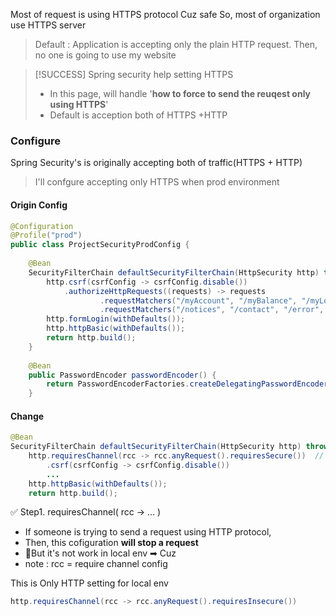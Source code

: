 
Most of request is using HTTPS protocol Cuz safe
So, most of organization use HTTPS server


> Default : Application is accepting only the plain HTTP request.
> Then, no one is going to use my website

>[!SUCCESS] Spring security help setting HTTPS 
>- In this page, will handle '**how to force to send the reuqest only using HTTPS**'
>- Default is acception both of HTTPS +HTTP 


### Configure

Spring Security's is originally accepting both of traffic(HTTPS + HTTP)
> I'll confgure accepting only HTTPS when prod environment 


#### Origin Config 
```java
@Configuration  
@Profile("prod")  
public class ProjectSecurityProdConfig {  
  
    @Bean  
    SecurityFilterChain defaultSecurityFilterChain(HttpSecurity http) throws Exception {  
        http.csrf(csrfConfig -> csrfConfig.disable())  
            .authorizeHttpRequests((requests) -> requests  
                    .requestMatchers("/myAccount", "/myBalance", "/myLoans", "/myCards").authenticated()  
                    .requestMatchers("/notices", "/contact", "/error", "/register", "/invalidSession").permitAll());  
        http.formLogin(withDefaults());  
        http.httpBasic(withDefaults());  
        return http.build();  
    }  
  
    @Bean  
    public PasswordEncoder passwordEncoder() {  
        return PasswordEncoderFactories.createDelegatingPasswordEncoder();  
    }
```

#### Change 

```java 
@Bean  
SecurityFilterChain defaultSecurityFilterChain(HttpSecurity http) throws Exception {  
    http.requiresChannel(rcc -> rcc.anyRequest().requiresSecure())  // Only HTTPS
        .csrf(csrfConfig -> csrfConfig.disable())  
        ...
    http.httpBasic(withDefaults());  
    return http.build();
```

✅ Step1. requiresChannel( rcc -> ... ) 
- If someone is trying to send a request using HTTP protocol, 
- Then, this cofiguration **will stop a request** 
- 💢But it's not work in local env ➡ Cuz 
- note : rcc = require channel config 

This is Only HTTP setting for local env
```java 
http.requiresChannel(rcc -> rcc.anyRequest().requiresInsecure())
```

